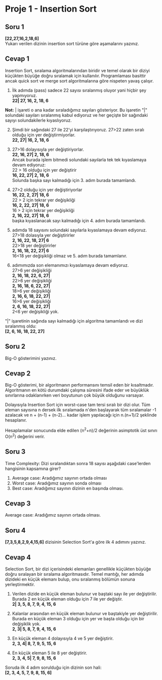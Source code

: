 ﻿# Proje 1 - Insertion Sort
## Soru 1
**[22,27,16,2,18,6]**  
Yukarı verilen dizinin insertion sort türüne göre aşamalarını yazınız.
## Cevap 1
Insertion Sort, sıralama algoritmalarından biridir ve temel olarak bir diziyi küçükten büyüğe doğru sıralamak için kullanılır. Programlaması basittir ancak quick sort ve merge sort algoritmalarına göre nispeten yavaş çalışır. 

 1. İlk adımda (pass) sadece 22 sayısı sıralanmış oluyor yani hiçbir şey yapmıyoruz.  
**22|   27, 16, 2, 18, 6**  

**Not:** | işareti o ana kadar sıraladığımız sayıları gösteriyor. Bu işaretin "|" solundaki sayıları sıralanmış kabul ediyoruz ve her geçişte bir sağındaki sayıyı solundakilerle kıyaslıyoruz.

 2. Şimdi bir sağındaki 27 ile 22'yi karşılaştırıyoruz. 27>22 zaten sıralı olduğu için yer değiştirmiyorlar.  
 **22, 27| 16, 2, 18, 6**  
 
 3. 27>16 dolayısıyla yer değiştiriyorlar.  
  **22, 16, 27|  2, 18, 6**  
  Ancak burada işlem bitmedi solundaki sayılarla tek tek kıyaslamaya devam ediyoruz:  
  22 > 16 olduğu için yer değiştirir  
  **16, 22, 27|  2, 18, 6**  
  Solunda başka sayı kalmadığı için 3. adım burada tamamlandı.

 4. 27>2 olduğu için yer değiştiriyorlar  
 **16, 22, 2, 27|   18, 6**  
 22 > 2 için tekrar yer değişikliği  
 **16, 2, 22, 27|   18, 6**  
16 > 2 için tekrar yer değişikliği   
 **2, 16, 22, 27|   18, 6**  
başka kıyaslanacak sayı kalmadığı için 4. adım burada tamamlandı.
 5. adımda 18 sayısını solundaki sayılarla kıyaslamaya devam ediyoruz.  
 27>18 dolasıyla yer değiştirirler  
 **2, 16, 22, 18, 27|  6**  
 22>18 yer değiştirirler   
 **2, 16, 18, 22, 27|  6**  
16<18 yer değişikliği olmaz ve 5. adım burada tamamlanır.
 6. adımımızda son elemanımızı kıyaslamaya devam ediyoruz.  
 27>6 yer değişikliği  
 **2, 16, 18, 22, 6, 27|**   
 22>6 yer değişikliği  
 **2, 16, 18, 6, 22, 27|**  
18>6 yer değişikliği  
**2, 16, 6, 18, 22, 27|**  
16>6 yer değişikliği  
**2, 6, 16, 18, 22, 27|**  
2<6 yer değişikliği yok. 
     
"|" işaretinin sağında sayı kalmadığı için algoritma tamamlandı ve dizi sıralanmış oldu:  
**[2, 6, 16, 18, 22, 27]**
## Soru 2 
Big-O gösterimini yazınız.

## Cevap 2 
Big-O gösterimi, bir algoritmanın performansını temsil eden bir kısaltmadır. Algoritmanın en kötü durumdaki çalışma süresini ifade eder ve büyüklük sınırlarına odaklanırken veri boyutunun çok büyük olduğunu varsayar.  

Dolayısıyla Insertion Sort için worst-case tam tersi sıralı bir dizi olur. Tüm eleman sayısına n dersek ilk sıralamada n'den başlayarak tüm sıralamalar -1 azalacak ve n + (n-1) + (n-2)... kadar işlem yapılacağı için  n.(n+1)/2 şeklinde hesaplanır.  

Hesaplamalar sonucunda elde edilen (n<sup>2</sup>+n)/2 değerinin asimptotik üst sınırı O(n<sup>2</sup>) değerini verir.



## Soru 3 
Time Complexity: Dizi sıralandıktan sonra 18 sayısı aşağıdaki case'lerden hangisinin kapsamına girer? 

1.  Average case: Aradığımız sayının ortada olması
2.  Worst case: Aradığımız sayının sonda olması
3.  Best case: Aradığımız sayının dizinin en başında olması.
## Cevap 3
 Average case: Aradığımız sayının ortada olması.


## Soru 4 
**[7,3,5,8,2,9,4,15,6]** dizisinin Selection Sort'a göre ilk 4 adımını yazınız.

## Cevap 4 
Selection Sort, bir dizi içerisindeki elemanları genellikle küçükten büyüğe doğru sıralayan bir sıralama algoritmasıdır. Temel mantığı, her adımda dizideki en küçük elemanı bulup, onu sıralanmış bölümün sonuna yerleştirmektir.

 1. Verilen dizide en küçük eleman bulunur ve baştaki sayı ile yer değiştirilir. Burada 2 en küçük eleman olduğu için 7 ile yer değiştir.  
  **2|  3, 5, 8, 7, 9, 4, 15, 6**

 2. Kalanlar arasından en küçük eleman bulunur ve baştakiyle yer değiştirilir. Burada en küçük eleman 3 olduğu için yer ve başta olduğu için bir değişiklik yok.  
 **2, 3| 5, 8, 7, 9, 4, 15, 6**
 
 3. En küçük eleman 4 dolayısıyla 4 ve 5 yer değiştirir.  
  **2, 3, 4|  8, 7, 9, 5, 15, 6**
  
 4. En küçük eleman 5 ile 8 yer değiştirir.  
  **2, 3, 4, 5| 7, 9, 8, 15, 6**

Soruda ilk 4 adım sorulduğu için dizinin son hali:  
 **[2, 3, 4, 5, 7, 9, 8, 15, 6]**

